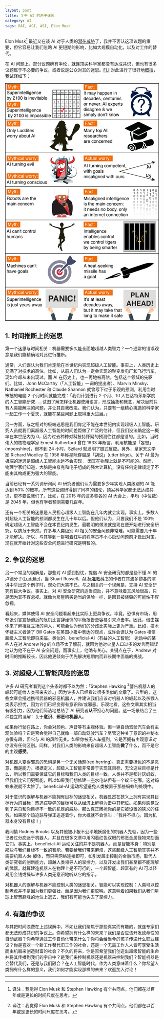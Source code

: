 ```yaml
---
layout: post
title: 关于 AI 的若干迷思
category: AI
tags: BAI, AGI, ASI, Elon Musk
---
```


Elon Musk[^1] 最近又在谈 AI 对于人类的[潜在威胁](http://www.npr.org/2017/07/17/537686649/elon-musk-warns-governors-artificial-intelligence-poses-existential-risk)了，我并不否认这项议题的重要，但它容易让我们忽略 AI 更短期的影响，比如大规模自动化，以及对工作的替代。

在 AI 问题上，部分议题确有争论，就连顶尖科学家都没有达成共识，但也有很多议题属于不必要的争议，或者说是公众对其的迷思。[FLI](https://futureoflife.org/) 对此进行了很好地[概括](https://futureoflife.org/background/aimyths/)，我试译如下：

![Myth](images/myths.jpg)

## 1. 时间推断上的迷思

第一个迷思与时间相关：机器需要多久能全面地超越人类智力？一个通常的错误观念是我们能精确地对此进行推断。

通常，人们误认为我们肯定能在本世纪内实现超级人工智能。事实上，人类历史上充满了对技术的高估。比如，从前人们认为一定会实现的聚变发电厂和飞行汽车，现如今却从未出现过。而 AI 在历史上，也一再地被高估，包括这个领域的先驱们。比如，John McCarthy（「人工智能」一词的提出者）、Marvin Minsky、Nathaniel Rochester 和 Claude Shannon 就曾写下过于乐观的预测，利用当时笨拙的电脑 2 个月时间就能完成：「我们计划进行 2 个月、10 人在达特茅斯学院的人工智能研究……试图了解怎样让机器使用语言，形成抽象和概念，解决目前只有人类能解决的问题，并让其自我改进。我们认为，只要有一组精心挑选的科学家一起工作一个夏天，就能在某些问题上取得重大进展。」

另一方面，与之相对的极端迷思是我们肯定不能在本世纪内实现超级人工智能。研究人员就我们离超级人工智能的时间差距做了广泛的估计，但我们没法确定这一概率在本世纪内为 0，因为过去种种对科技持怀疑的预测往往都是错的。比如，当时伟大的核物理学家 Ernest Rutherford 曾在 1933 年断言，利用核能是「妄想」(moonshine)，但不到 24 小时，Szilard 就发明了链式反应。另外，皇家天文学家 Richard Woolley 在 1956 年称星际穿越是「胡说」(utter bilge)。关于 AI 最为极端的迷思是超级人工智能永远不会实现， 因其在物理上就是不可能的。然而，物理学家们知道，大脑是由夸克和电子组成的强大计算机，没有任何定律规定了不能由其构成更为强大的智能。

当前已经有一系列调研询问 AI 研究者他们认为需要多少年实现人类级别的 AI 能达到 50% 的概率。所有这些调研得到了同样的结论，顶尖科学家都无法达成共识，更不要说我们了。比如，在 2015 年的波多黎各的 AI 大会上，平均（中位数）是 2045 年，但也有学者预测需要几百年。

还有一个相关的迷思是人民担心超级人工智能在几年内就会实现。事实上，多数人对超级人工智能的预测都发生在几十年以后。但他们认为，只要我们不是 100％ 确定超级人工智能不会在本世纪内发生，最聪明的做法就是现在便开始进行安全研究，以防范于未然。许多与人类级别 AI 相关的安全问题非常难，可能需要几十年才能解决。所以，与其等到一群喝着红牛的程序员不小心启动问题前才做出对策，现在就开始针对这些安全问题进行研究是明智的。



## 2. 争议的迷思

另一个常见的误解是，那些对 AI 感到担忧，提倡 AI 安全研究的都是些不懂 AI 的卢德分子([Luddite](https://en.wikipedia.org/wiki/Luddite))，当 Stuart Russell，[AI 标准教科书](https://www.amazon.com/Artificial-Intelligence-Modern-Approach-3rd/dp/0136042597)的作者在其波多黎各的演讲中举出这个例子时，观众们大笑不已。与之相关的一个误解是，支持 AI 安全研究有巨大争议。事实上，对 AI 安全研究的适当资助，并不意味着其风险很高，只是因为其不容忽视。就像为房屋购买适当的保险一样，是因其被烧毁的可能性不容忽视。

看起来，媒体使得 AI 安全问题看起来比实际上更具争议。毕竟，恐惧有市场，用夸张引言宣扬迫近的危机比言辞谨慎的平衡报告更容易引来点击率。因此，借由媒体来了解相互立场的两人，可能会认为他们的分歧比实际上更为严重。比如，技术怀疑主义者读了 Bill Gates 在英国小报中表达的观点，或许会误认为 Gates 相信超级人工智能即将来临。类似的，beneficial-AI（有益的人工智能） 运动中的某些人在对 Andrew Ng 的立场不太了解前，就因为他对火星人口过多的发言而错误地认为他不在乎 AI 安全问题，而事实上，他确有关心。关键点在于，Andrew 对时间的推断较长，因此他更倾向于优先解决短期内而非长期中面临的挑战。



## 3. 对超级人工智能风险的迷思

许多 AI 研究者看到这个[头条](http://www.dailymail.co.uk/sciencetech/article-2618434/Artificial-intelligence-worst-thing-happen-humanity-Stephen-Hawking-warns-rise-robots-disastrous-mankind.html)时都不以为然：「Stephen Hawking [^1]警告机器人的崛起可能给人类带来灾难。」因为许多人已经看过很多类似的文章了。典型的，这些文章会描述携带武器的邪恶机器人，并建议我们应该对机器人的崛起以及杀戮人类表示担忧，因为它们已经变得有意识和/或邪恶。乐观地看，这些文章其实相当有吸引力，因为他们简洁地总结了 AI 研究者**从不**担心的问题。这一场景结合了三种独立的误解：关于**意识**、**邪恶**和**机器人**。

如果你行驶在路上，你会对颜色、声音等有主观体验。但一辆自动驾驶汽车会有主观体验吗？它是否会觉得自己就像一部自动驾驶汽车？尽管这种关于意识的神秘本身很有趣，但它与 AI 的风险无关。如果你被无人车撞到，它是否拥有主观意识对你没有任何区别。同样，对我们人类的影响来自超级人工智能**做了**什么，而不是它的主观**感受**。

对机器人变得邪恶的恐惧是另一个无关话题(red herring)。真正需要担忧的不是恶意，而是能力。根据定义，超级人工智能非常善于实现其目标，无论这些目标是什么，所以我们需要保证它的目标和我们人类的目标一致。人类并不是都讨厌蚂蚁，但我们比它们更智能，所以如果我们想修建一座水电站但有一个蚁丘在哪，这对蚂蚁来说就不太妙了。beneficial-AI 运动希望避免人类被置于那些蚂蚁的处境中。

对于意识的误解与机器不能拥有目标的迷思相关。机器显然在狭义上拥有实现其目标行为的目标：热追踪导弹的目标可以从经济上解释为击中其靶位。如果你感觉受到了来自和你目标不一致的机器的威胁，那么真正困扰你的是它被设置的狭义的任务。如果那个热追踪导弹正追逐着你，你大概就不会惊叫：「我并不担心，因为机器本身没有目标！」

我同情 Rodney Brooks 以及其他被小报不公平地妖魔化的机器人先驱，因为一些记者过分痴迷于机器人，并且在很多文章中用闪着红色双眼的邪恶金属怪物来刻画它们。事实上，beneficial-AI 运动关注的并不是机器人，而是智能本身：特别是那些与我们目标不一致的智能。若要给我们带来麻烦，这些超级人工智能其实并不需要机器人de 躯体，而只需网络连接即可，如引发超出控制的金融市场，取代人类研究者的创新能力，超越人类领导人的掌控力，以及开发出我们甚至都不能理解的武器。就算建造机器人在物理上是不可行的，一个超智能、超富有的 AI 可以轻易用金钱或操纵许多人类无意识地听从它的指示。

对机器人的误解与机器不能控制人类的迷思相关。智能可以实现控制：人类可以控制老虎并不是因为我们更强壮，而是因为我们更聪明。这意味着如果我们从我们星球上智慧巅峰的地位上退去，我们有可能也失去了掌控力。



## 4. 有趣的争议

与其把时间浪费在上述误解中，不如让我们聚焦于那些真实而有趣的，就连专家们都无法形成共识的争议上。你希望拥有什么样的未来？我们是否应该开发致命性的自动武器？你希望通过工作自动化带来什么？你将会给当今的孩子传递什么职业建议？你是喜欢一个新工作替代旧工作的社会，还是一个无需工作人人皆可享受生活而由机器来创造财富的社会？不久的将来，你是否希望我们创造出超级智能的生命并将其传播到我们的宇宙中？是我们来控制机器还是机器来控制我们？智能机器是会替代我们，还是与我们融合？在人工智能时代，作为人类意味着什么？你希望人类拥有什么样的意义，我们如何才能实现那样的未来？欢迎加入讨论！



---

[^1]: 译注：我觉得 Elon Musk 和 Stephen Hawking 有个共同点，他们都在以百年或是更长的时间尺度在思考。